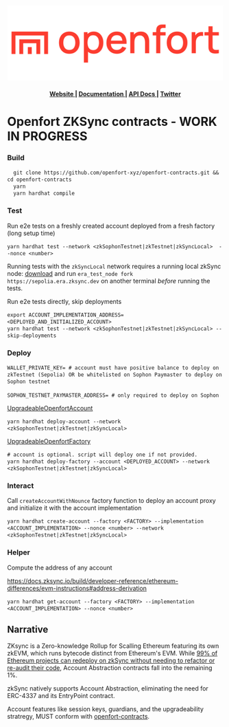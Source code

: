 ![Openfort Protocol][banner-image]

<div align="center">
  <h4>
    <a href="https://www.openfort.xyz/">
      Website
    </a>
    <span> | </span>
    <a href="https://www.openfort.xyz/docs">
      Documentation
    </a>
    <span> | </span>
    <a href="https://www.openfort.xyz/docs/api">
      API Docs
    </a>
    <span> | </span>
    <a href="https://twitter.com/openfortxyz">
      Twitter
    </a>
  </h4>
</div>

[banner-image]: .github/img/OpenfortRed.png


# Openfort ZKSync contracts - WORK IN PROGRESS



### Build
```
  git clone https://github.com/openfort-xyz/openfort-contracts.git && cd openfort-contracts
  yarn
  yarn hardhat compile
```


### Test


Run e2e tests on a freshly created account deployed from a fresh factory (long setup time)

```
yarn hardhat test --network <zkSophonTestnet|zkTestnet|zkSyncLocal>  --nonce <number>
```

Running tests with the `zkSyncLocal` network requires a running local zkSync node: [download](https://github.com/matter-labs/era-test-node) and run `era_test_node fork https://sepolia.era.zksync.dev` on another terminal *before* running the tests.

Run e2e tests directly, skip deployments

```
export ACCOUNT_IMPLEMENTATION_ADDRESS=<DEPLOYED_AND_INITIALIZED_ACCOUNT>
yarn hardhat test --network <zkSophonTestnet|zkTestnet|zkSyncLocal> --skip-deployments
```

### Deploy

```
WALLET_PRIVATE_KEY= # account must have positive balance to deploy on zkTestnet (Sepolia) OR be whitelisted on Sophon Paymaster to deploy on Sophon testnet

SOPHON_TESTNET_PAYMASTER_ADDRESS= # only required to deploy on Sophon
```

[UpgradeableOpenfortAccount](./contracts/core/upgradeable/UpgradeableOpenfortAccount.sol)
```
yarn hardhat deploy-account --network <zkSophonTestnet|zkTestnet|zkSyncLocal>
```


[UpgradeableOpenfortFactory](./contracts/core/upgradeable/UpgradeableOpenfortFactory.sol)
```
# account is optional. script will deploy one if not provided. 
yarn hardhat deploy-factory --account <DEPLOYED_ACCOUNT> --network <zkSophonTestnet|zkTestnet|zkSyncLocal>
```


### Interact

Call `createAccountWithNounce` factory function to deploy an account proxy and initialize it with the account implementation

```
yarn hardhat create-account --factory <FACTORY> --implementation <ACCOUNT_IMPLEMENTATION> --nonce <number> --network <zkSophonTestnet|zkTestnet|zkSyncLocal>
```


### Helper

Compute the address of any account

https://docs.zksync.io/build/developer-reference/ethereum-differences/evm-instructions#address-derivation
```
yarn hardhat get-account --factory <FACTORY> --implementation <ACCOUNT_IMPLEMENTATION> --nonce <number>
```


## Narrative

ZKsync is a Zero-knowledge Rollup for Scalling Ethereum featuring its own zkEVM, which runs bytecode distinct from Ethereum's EVM.
While [99% of Ethereum projects can redeploy on zkSync without needing to refactor or re-audit their code](https://github.com/matter-labs/era-zk_evm), Account Abstraction contracts fall into the remaining 1%.

zkSync natively supports Account Abstraction, eliminating the need for ERC-4337 and its EntryPoint contract.

Account features like session keys, guardians, and the upgradeability stratregy, MUST conform with [openfort-contracts](https://github.com/openfort-xyz/openfort-contracts).